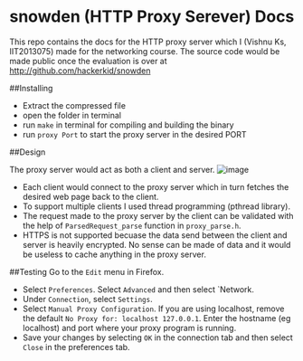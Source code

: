 # snowden (HTTP Proxy Serever) Docs

This repo contains the docs for the HTTP proxy server which I (Vishnu Ks, IIT2013075) made for the networking course. The source code would be made public once the evaluation is over at http://github.com/hackerkid/snowden

##Installing

* Extract the compressed file
* open the folder in terminal
* run `make` in terminal for compiling and building the binary
* run `proxy Port` to start the proxy server in the desired PORT


##Design 

The proxy server would act as both a client and server. 
![image](https://www.drupal.org/files/project-images/proxy.png)

* Each client would connect to the proxy server which in turn fetches the desired web page back to the client.
* To support multiple clients I used thread programming (pthread library). 
* The request made to the proxy server by the client can be validated with the help of `ParsedRequest_parse` function in `proxy_parse.h`. 
* HTTPS is not supported becuase the data send between the client and server is heavily encrypted. No sense can be made of data and it would be useless to cache anything in the proxy server.


##Testing
Go to the `Edit` menu in Firefox.
* Select `Preferences`. Select `Advanced` and then select `Network.
* Under `Connection`, select `Settings`.
* Select `Manual Proxy Configuration`. If you are using localhost, remove the
default `No Proxy for: localhost 127.0.0.1`. Enter the hostname (eg localhost) and port where
your proxy program is running.
* Save your changes by selecting `OK` in the connection tab and then select `Close`
in the preferences tab.


